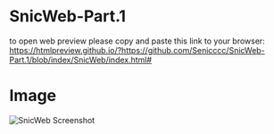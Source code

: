 # SnicWeb-Part.1
to open web preview please copy and paste this link to your browser: https://htmlpreview.github.io/?https://github.com/Senicccc/SnicWeb-Part.1/blob/index/SnicWeb/index.html#

# Image
![SnicWeb Screenshot](https://raw.githubusercontent.com/Senicccc/SnicWeb-Part.1/index/Images/SnicWeb-Image.png)
